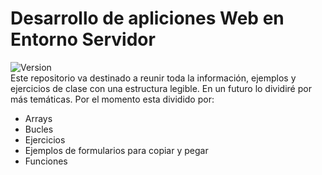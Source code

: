 # Desarrollo de apliciones Web en Entorno Servidor
![Version](https://img.shields.io/badge/version-1.0.0-blue)\
Este repositorio va destinado a reunir toda la información, ejemplos y ejercicios de clase con una estructura legible. En un futuro lo dividiré por más temáticas.
Por el momento esta dividido por:
- Arrays
- Bucles
- Ejercicios
- Ejemplos de formularios para copiar y pegar
- Funciones
